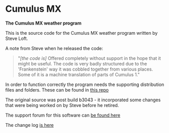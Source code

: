 # Cumulus MX
**The Cumulus MX weather program**

This is the source code for the Cumulus MX weather program written by Steve Loft.

A note from Steve when he released the code:
>"*[the code is]* Offered completely without support in the hope that it might be useful. The code is very badly structured due to the 'Frankenstein' way it was cobbled together from various places. Some of it is a machine translation of parts of Cumulus 1."

In order to function correctly the program needs the supporting distribution files and folders. These can be found in [this repo](https://github.com/cumulusmx/CumulusMX-DistributionFiles)

The original source was post build b3043 - it incorporated some changes that were being worked on by Steve before he retired.

The support forum for this software can [be found here](https://cumulus.hosiene.co.uk/)


The change log [is here](CHANGELOG.md)
